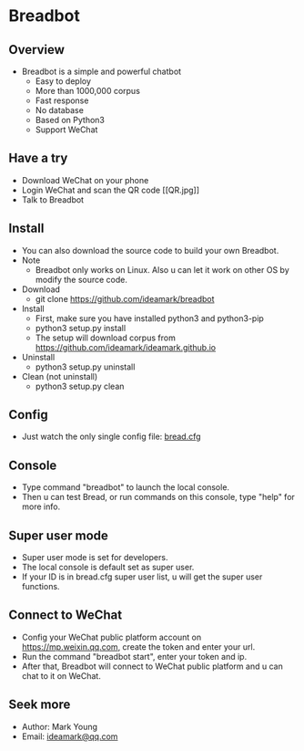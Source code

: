 # Breadbot

## Overview
* Breadbot is a simple and powerful chatbot
  * Easy to deploy
  * More than 1000,000 corpus
  * Fast response
  * No database
  * Based on Python3
  * Support WeChat

## Have a try
* Download WeChat on your phone
* Login WeChat and scan the QR code
  [[QR.jpg]]
* Talk to Breadbot

## Install
* You can also download the source code to build your own Breadbot.
* Note
  * Breadbot only works on Linux. Also u can let it work on other OS by modify the source code.
* Download
  * git clone https://github.com/ideamark/breadbot
* Install
  * First, make sure you have installed python3 and python3-pip
  * python3 setup.py install
  * The setup will download corpus from https://github.com/ideamark/ideamark.github.io
* Uninstall
  * python3 setup.py uninstall
* Clean (not uninstall)
  * python3 setup.py clean

## Config
* Just watch the only single config file: [bread.cfg](etc/bread.cfg)

## Console
* Type command "breadbot" to launch the local console.
* Then u can test Bread, or run commands on this console, type "help" for more info.

## Super user mode
* Super user mode is set for developers.
* The local console is default set as super user.
* If your ID is in bread.cfg super user list, u will get the super user functions.

## Connect to WeChat
* Config your WeChat public platform account on https://mp.weixin.qq.com, create the token and enter your url.
* Run the command "breadbot start", enter your token and ip.
* After that, Breadbot will connect to WeChat public platform and u can chat to it on WeChat.

## Seek more
* Author: Mark Young
* Email: ideamark@qq.com
